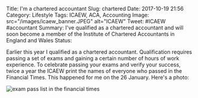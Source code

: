 Title: I'm a chartered accountant
Slug: chartered
Date: 2017-10-19 21:56
Category: Lifestyle 
Tags: ICAEW, ACA, Accounting
Image: src="/images/icaew_banner.JPEG" alt="ICAEW" 
Tweet: #ICAEW #accountant
Summary: I've qualified as a chartered accountant and will soon become a member of the Institute of Chartered Accountants in England and Wales
Status:

Earlier this year I qualified as a chartered accountant. Qualification requires passing a set of exams and gaining a certain number of hours of work experience. To celebrate passing your exams and verify your success, twice a year the ICAEW print the names of everyone who passed in the Financial Times. This happened for me on the 26 January. Here's a photo:

![exam pass list in the financial times]({filename}../images/exam_pass_list.jpg)